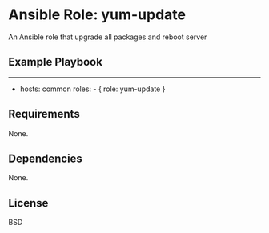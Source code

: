 # Ansible Role: yum-update

An Ansible role that upgrade all packages and reboot server

## Example Playbook

---
 - hosts: common
   roles:
        - { role: yum-update }

## Requirements

None.

## Dependencies

None.

## License

BSD

